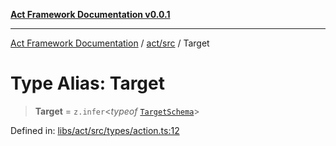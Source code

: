[**Act Framework Documentation v0.0.1**](README.md)

***

[Act Framework Documentation](README.md) / [act/src](act.src.md) / Target

# Type Alias: Target

> **Target** = `z.infer`\<*typeof* [`TargetSchema`](act.src.Variable.TargetSchema.md)\>

Defined in: [libs/act/src/types/action.ts:12](https://github.com/Rotorsoft/act-root/blob/62fab56d51bbe483c1ba64b9cb3720e282a9a947/libs/act/src/types/action.ts#L12)
